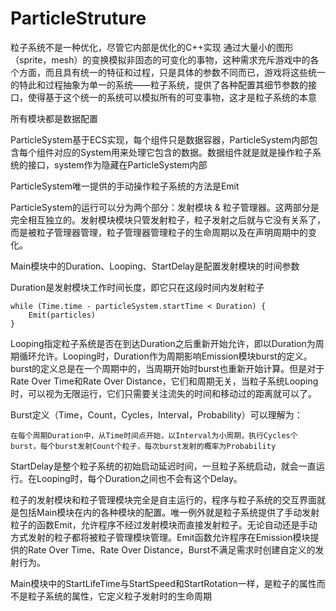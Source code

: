 # ParticleStruture

粒子系统不是一种优化，尽管它内部是优化的C++实现
通过大量小的图形（sprite，mesh）的变换模拟非固态的可变化的事物，这种需求充斥游戏中的各个方面，而且具有统一的特征和过程，只是具体的参数不同而已，游戏将这些统一的特此和过程抽象为单一的系统——粒子系统，提供了各种配置其细节参数的接口，使得基于这个统一的系统可以模拟所有的可变事物，这才是粒子系统的本意

所有模块都是数据配置

ParticleSystem基于ECS实现，每个组件只是数据容器，ParticleSystem内部包含每个组件对应的System用来处理它包含的数据。数据组件就是就是操作粒子系统的接口，system作为隐藏在ParticleSystem内部

ParticleSystem唯一提供的手动操作粒子系统的方法是Emit

ParticleSystem的运行可以分为两个部分：发射模块 & 粒子管理器。这两部分是完全相互独立的。发射模块模块只管发射粒子，粒子发射之后就与它没有关系了，而是被粒子管理器管理，粒子管理器管理粒子的生命周期以及在声明周期中的变化。

Main模块中的Duration、Looping、StartDelay是配置发射模块的时间参数

Duration是发射模块工作时间长度，即它只在这段时间内发射粒子

    while (Time.time - particleSystem.startTime < Duration) {
        Emit(particles)
    }

Looping指定粒子系统是否在到达Duration之后重新开始允许，即以Duration为周期循环允许。Looping时，Duration作为周期影响Emission模块burst的定义。burst的定义总是在一个周期中的，当周期开始时burst也重新开始计算。但是对于Rate Over Time和Rate Over Distance，它们和周期无关，当粒子系统Looping时，可以视为无限运行，它们只需要关注流失的时间和移动过的距离就可以了。

Burst定义（Time，Count，Cycles，Interval，Probability）可以理解为：

    在每个周期Duration中，从Time时间点开始，以Interval为小周期，执行Cycles个burst，每个burst发射Count个粒子，每次burst发射的概率为Probability

StartDelay是整个粒子系统的初始启动延迟时间，一旦粒子系统启动，就会一直运行。在Looping时，每个Duration之间也不会有这个Delay。

粒子的发射模块和粒子管理模块完全是自主运行的，程序与粒子系统的交互界面就是包括Main模块在内的各种模块的配置。唯一例外就是粒子系统提供了手动发射粒子的函数Emit，允许程序不经过发射模块而直接发射粒子。无论自动还是手动方式发射的粒子都将被粒子管理模块管理。Emit函数允许程序在Emission模块提供的Rate Over Time、Rate Over Distance，Burst不满足需求时创建自定义的发射行为。

Main模块中的StartLifeTime与StartSpeed和StartRotation一样，是粒子的属性而不是粒子系统的属性，它定义粒子发射时的生命周期
